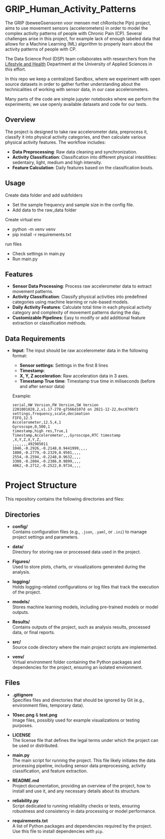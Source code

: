 # GRIP_Human_Activity_Patterns

The GRIP (beweeGsensoren voor mensen met chRonIsche Pijn) project, aims to use movement sensors (accelerometers) in order to model the complex activity patterns of people with Chronic Pain (CP).
Several challenges arise in this project, for example lack of enough labeled data that allows for a Machine Learning (ML) algorithm to properly learn about the activity patterns of people with CP.

The Data Science Pool (DSP) team collaborates with researchers from the [Lifestyle and Health](https://www.internationalhu.com/research/lifestyle-and-health) Department at the University of Applied Sciences in this effort.

In this repo we keep a centralized Sandbox, where we experiment with open source datasets in order to gather further understanding about the technicalities of working with sensor data, in our case accelerometers.

Many parts of the code are simple jupyter notebooks where we perform the experiments; we use openly available datasets and code for our tests.

## Overview

The project is designed to take raw accelerometer data, preprocess it, classify it into physical activity categories, and then calculate various physical activity features. The workflow includes:

- **Data Preprocessing**: Raw data cleaning and synchronization.
- **Activity Classification**: Classification into different physical intesitities: sedentairy, light, medium and high intensity.
- **Feature Calculation**: Daily features based on the classification bouts.

## Usage

Create data folder and add subfolders

- Set the sample frequency and sample size in the config file.
- Add data to the raw_data folder

Create virtual env

- python -m venv venv
- pip install -r requirements.txt

run files

- Check settings in main.py
- Run main.py

## Features

- **Sensor Data Processing**: Process raw accelerometer data to extract movement patterns.
- **Activity Classification**: Classify physical activities into predefined categories using machine learning or rule-based models.
- **Daily Activity Features**: Calculate total time in each physical activity category and complexity of movement patterns during the day.
- **Customizable Pipelines**: Easy to modify or add additional feature extraction or classification methods.

## Data Requirements

- **Input**: The input should be raw accelerometer data in the following format:

  - **Sensor settings**: Settings in the first 8 lines
  - **Timestamp**:
  - **X, Y, Z acceleration**: Raw acceleration data in 3 axes.
  - **Timestamp True time**: Timestamp true time in miliseconds (before and after sensor data)

  Example:

  ```csv
  serial,HW Version,FW Version,SW Version
  2201001028,2,v1.17-278-g7566d107d on 2021-12-22,0xc870bf3
  settings,frequency,scale,decimation
  FIFO,12.5
  Accelerometer,12.5,4,1
  Gyroscope,0,500,1
  timestamp,high res,True,1
  Timestamp,Accelerometer,,,Gyroscope,RTC timestamp
  ,X,Y,Z,X,Y,Z,
  ,,,,,,,492985011
  1046,-0.2926,-0.2148,0.9441999,,,,
  1800,-0.2779,-0.2329,0.9501,,,,
  2554,-0.2594,-0.2248,0.9632,,,,
  3308,-0.2804,-0.2386,0.9899,,,,
  4062,-0.2712,-0.2522,0.9734,,,,
  ```

# Project Structure

This repository contains the following directories and files:

## Directories

- **config/**  
  Contains configuration files (e.g., `.json`, `.yaml`, or `.ini`) to manage project settings and parameters.

- **data/**  
  Directory for storing raw or processed data used in the project.

- **Figures/**  
  Used to store plots, charts, or visualizations generated during the analysis.

- **logging/**  
  Holds logging-related configurations or log files that track the execution of the project.

- **models/**  
  Stores machine learning models, including pre-trained models or model outputs.

- **Results/**  
  Contains outputs of the project, such as analysis results, processed data, or final reports.

- **src/**  
  Source code directory where the main project scripts are implemented.

- **venv/**  
  Virtual environment folder containing the Python packages and dependencies for the project, ensuring an isolated environment.

## Files

- **.gitignore**  
  Specifies files and directories that should be ignored by Git (e.g., environment files, temporary data).

- **10sec.png** & **test.png**  
  Image files, possibly used for example visualizations or testing purposes.

- **LICENSE**  
  The license file that defines the legal terms under which the project can be used or distributed.

- **main.py**  
  The main script for running the project. This file likely initiates the data processing pipeline, including sensor data preprocessing, activity classification, and feature extraction.

- **README.md**  
  Project documentation, providing an overview of the project, how to install and use it, and any necessary details about its structure.

- **reliability.py**  
  Script dedicated to running reliability checks or tests, ensuring robustness and consistency in data processing or model performance.

- **requirements.txt**  
  A list of Python packages and dependencies required by the project. Use this file to install dependencies with `pip`.
